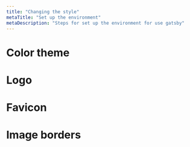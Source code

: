 ```yaml
---
title: "Changing the style"
metaTitle: "Set up the environment"
metaDescription: "Steps for set up the environment for use gatsby"
---
```


# Color theme


# Logo


# Favicon


# Image borders
